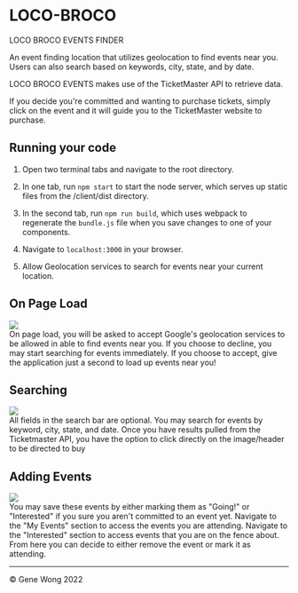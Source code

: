 # LOCO-BROCO
LOCO BROCO EVENTS FINDER

An event finding location that utilizes geolocation to find events near you.
Users can also search based on keywords, city, state, and by date.

LOCO BROCO EVENTS makes use of the TicketMaster API to retrieve data. 

If you decide you're committed and wanting to purchase tickets, simply click on the event and it will guide you to the TicketMaster website to purchase.

## Running your code

1. Open two terminal tabs and navigate to the root directory.

2. In one tab, run `npm start` to start the node server, which serves up static files from the /client/dist directory.

3. In the second tab, run `npm run build`, which uses webpack to regenerate the `bundle.js` file when you save changes to one of your components.

4. Navigate to `localhost:3000` in your browser.

5. Allow Geolocation services to search for events near your current location.

## On Page Load
<img src="https://i.imgur.com/wWijprU.gif"></img><br>
On page load, you will be asked to accept Google's geolocation services to be allowed in able to find events near you.
If you choose to decline, you may start searching for events immediately.
If you choose to accept, give the application just a second to load up events near you!

## Searching
<img src="https://i.imgur.com/TXixcHJ.gif"></img><br>
All fields in the search bar are optional. You may search for events by keyword, city, state, and date.
Once you have results pulled from the Ticketmaster API, you have the option to click directly on the image/header to be directed to buy

## Adding Events
<img src="https://i.imgur.com/5GUPFU7.gif"></img><br>
You may save these events by either marking them as "Going!" or "Interested" if you sure you aren't committed to an event yet. 
Navigate to the "My Events" section to access the events you are attending.
Navigate to the "Interested" section to access events that you are on the fence about. From here you can decide to either remove the event or mark it as attending. <br>

<hr>
© Gene Wong 2022
